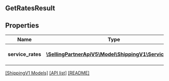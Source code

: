 ## GetRatesResult

## Properties

Name | Type | Description | Notes
------------ | ------------- | ------------- | -------------
**service_rates** | [**\SellingPartnerApiV5\Model\ShippingV1\ServiceRate[]**](ServiceRate.md) | A list of service rates. |

[[ShippingV1 Models]](../) [[API list]](../../Api) [[README]](../../../README.md)
